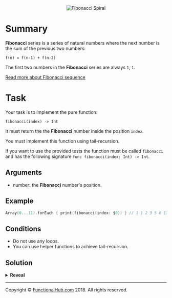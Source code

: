 <div style="text-align:center">
    <img alt="Fibonacci Spiral" src ="https://upload.wikimedia.org/wikipedia/commons/thumb/7/79/Fibonacci_spiral.svg/2000px-Fibonacci_spiral.svg.png" />
</div>

# Summary

**Fibonacci** series is a series of natural numbers where the next number is the sum of the previous two numbers:
 
```
f(n) = f(n-1) + f(n-2)
```

The first two numbers in the **Fibonacci** series are always `1`, `1`.

[Read more about Fibonacci sequence](https://en.wikipedia.org/wiki/Fibonacci_number)


# Task

Your task is to implement the pure function:

`fibonacci(index) -> Int`

It must return the the **Fibonacci** number inside the position `index`.

You must implement this function using tail-recursion.

If you want to use the provided tests the function must be called `fibonacci` and has the following signature `func fibonacci(index: Int) -> Int`.

## Arguments

* number: the **Fibonacci** number's position.

## Example

```swift
Array(0...11).forEach { print(fibonacci(index: $0)) } // 1 1 2 3 5 8 13 21 34 55 89 144
```

## Conditions

* Do not use any loops.
* You can use helper functions to achieve tail-recursion.

## Solution

<details><summary><strong>Reveal</strong></summary><p>

---
```swift
func fibonacci(index: Int) -> Int {
	func fibonacci(index: Int, a: Int, b: Int) -> Int {
		return index > 0 ? fibonacci(index: index - 1, a: b, b: a + b) : b
	}

	return fibonacci(index: index, a: 0, b: 1)
}
```

</p></details>

---

Copyright © [FunctionalHub.com](http://functionalhub.com) 2018. All rights reserved.